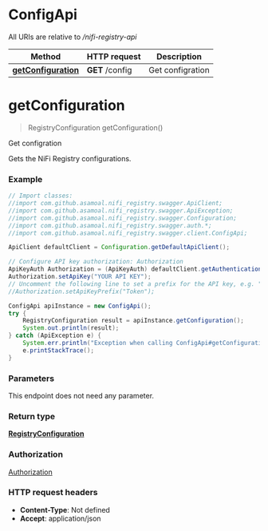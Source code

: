 # ConfigApi

All URIs are relative to */nifi-registry-api*

Method | HTTP request | Description
------------- | ------------- | -------------
[**getConfiguration**](ConfigApi.md#getConfiguration) | **GET** /config | Get configration

<a name="getConfiguration"></a>
# **getConfiguration**
> RegistryConfiguration getConfiguration()

Get configration

Gets the NiFi Registry configurations.

### Example
```java
// Import classes:
//import com.github.asamoal.nifi_registry.swagger.ApiClient;
//import com.github.asamoal.nifi_registry.swagger.ApiException;
//import com.github.asamoal.nifi_registry.swagger.Configuration;
//import com.github.asamoal.nifi_registry.swagger.auth.*;
//import com.github.asamoal.nifi_registry.swagger.client.ConfigApi;

ApiClient defaultClient = Configuration.getDefaultApiClient();

// Configure API key authorization: Authorization
ApiKeyAuth Authorization = (ApiKeyAuth) defaultClient.getAuthentication("Authorization");
Authorization.setApiKey("YOUR API KEY");
// Uncomment the following line to set a prefix for the API key, e.g. "Token" (defaults to null)
//Authorization.setApiKeyPrefix("Token");

ConfigApi apiInstance = new ConfigApi();
try {
    RegistryConfiguration result = apiInstance.getConfiguration();
    System.out.println(result);
} catch (ApiException e) {
    System.err.println("Exception when calling ConfigApi#getConfiguration");
    e.printStackTrace();
}
```

### Parameters
This endpoint does not need any parameter.

### Return type

[**RegistryConfiguration**](RegistryConfiguration.md)

### Authorization

[Authorization](../README.md#Authorization)

### HTTP request headers

 - **Content-Type**: Not defined
 - **Accept**: application/json

